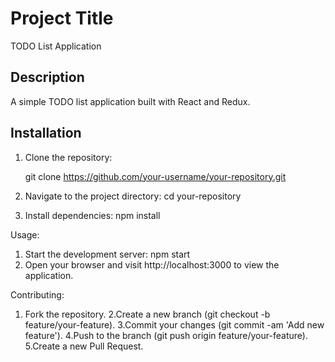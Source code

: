 # Project Title

TODO List Application

## Description

A simple TODO list application built with React and Redux.

## Installation

1. Clone the repository:

   
   git clone https://github.com/your-username/your-repository.git

2. Navigate to the project directory:
   cd your-repository
   
3. Install dependencies:
   npm install

Usage:
1. Start the development server: npm start
2. Open your browser and visit http://localhost:3000 to view the application.

Contributing:
1. Fork the repository.
2.Create a new branch (git checkout -b feature/your-feature).
3.Commit your changes (git commit -am 'Add new feature').
4.Push to the branch (git push origin feature/your-feature).
5.Create a new Pull Request.
   




 